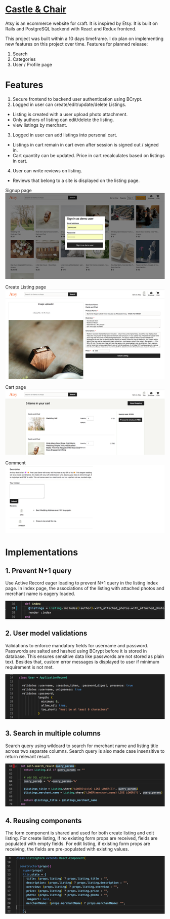 # [Castle & Chair](https://castleandchair.herokuapp.com/#/listings)

Atsy is an ecommerce website for craft. It is inspired by Etsy. It is built on Rails and PostgreSQL backend with React and Redux frontend.

This project was built within a 10 days timeframe. I do plan on implementing new features on this project over time. Features for planned release:
  1. Search
  2. Categories
  3. User / Profile page
  
  
# Features 

1. Secure frontend to backend user authentication using BCrypt.
2. Logged in user can create/edit/update/delete Listings.
  * Listing is created with a user upload photo attachment.
  * Only authors of listing can edit/delete the listing.
  * view listings by merchant.
3. Logged in user can add listings into personal cart. 
  * Listings in cart remain in cart even after session is signed out / signed in.
  * Cart quantity can be updated. Price in cart recalculates based on listings in cart.
4. User can write reviews on listing.
  * Reviews that belong to a site is displayed on the listing page.

Signup page
![signup](images/signup.png)


Create Listing page
![createlisting](images/create_listing.png)

Cart page
![cart](images/cart.png)

Comment
![comment](images/comment.png)

# Implementations

## 1. Prevent N+1 query

Use Active Record eager loading to prevent N+1 query in the listing index page. In index page, the associations of the listing with attached photos and merchant name is eagery loaded.

![Prevent N+1](images/n+1.png)

## 2. User model validations

Validations to enforce mandatory fields for username and password. Passwords are salted and hashed using BCrypt before it is stored in database. This ensures sensitive data like passwords are not stored as plain text. Besides that, custom error messages is displayed to user if minimum requirement is not met.

![user modal validation](images/user_model_validation.png)

## 3. Search in multiple columns

Search query using wildcard to search for merchant name and listing title across two separate columns. Search query is also made case insensitive to return relevant result.

![search implementation](images/search.png)

## 4. Reusing components

The form component is shared and used for both create listing and edit listing. For create listing, if no existing form props are received, fields are populated with empty fields.
For edit listing, if existing form props are receiving, the fields are pre-populated with existing values.

![component reuseability](images/form_component_reuse.png)
